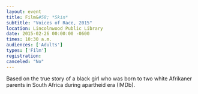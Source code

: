 ```yaml
---
layout: event
title: Film&#58; *Skin*
subtitle: "Voices of Race, 2015"
location: Lincolnwood Public Library
date: 2015-02-26 00:00:00 -0600
times: 10:30 a.m.
audiences: ['Adults']
types: ['Film']
registration: 
canceled: "No"
---
```

Based on the true story of a black girl who was born to two white Afrikaner parents in South Africa during apartheid era (IMDb).
